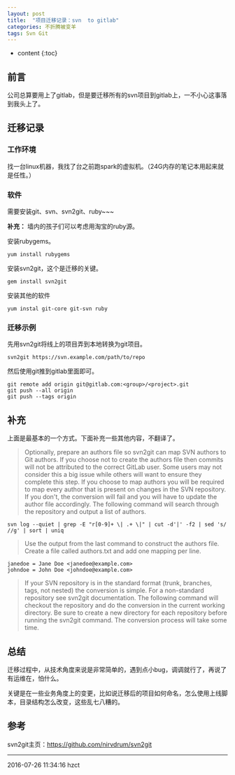 ```yaml
---
layout: post
title:  "项目迁移记录：svn  to gitlab"
categories: 不折腾被变羊
tags: Svn Git
---
```


* content
{:toc}

## 前言

公司总算要用上了gitlab，但是要迁移所有的svn项目到gitlab上，一不小心这事落到我头上了。




## 迁移记录

### 工作环境

找一台linux机器，我找了台之前跑spark的虚拟机。（24G内存的笔记本用起来就是任性。）

### 软件

需要安装git、svn、svn2git、ruby~~~

**补充：** 墙内的孩子们可以考虑用淘宝的ruby源。

安装rubygems。

```
yum install rubygems
```

安装svn2git，这个是迁移的关键。

```
gem install svn2git
```

安装其他的软件

```
yum instal git-core git-svn ruby
```
### 迁移示例

先用svn2git将线上的项目弄到本地转换为git项目。

```
svn2git https://svn.example.com/path/to/repo
```

然后使用git推到gitlab里面即可。

```
git remote add origin git@gitlab.com:<group>/<project>.git
git push --all origin
git push --tags origin
```

## 补充

上面是最基本的一个方式。下面补充一些其他内容，不翻译了。

> Optionally, prepare an authors file so svn2git can map SVN authors to Git authors. If you choose not to create the authors file then commits will not be attributed to the correct GitLab user. Some users may not consider this a big issue while others will want to ensure they complete this step. If you choose to map authors you will be required to map every author that is present on changes in the SVN repository. If you don't, the conversion will fail and you will have to update the author file accordingly. The following command will search through the repository and output a list of authors.

```
svn log --quiet | grep -E "r[0-9]+ \| .+ \|" | cut -d'|' -f2 | sed 's/ //g' | sort | uniq
```

> Use the output from the last command to construct the authors file. Create a file called authors.txt and add one mapping per line.

```
janedoe = Jane Doe <janedoe@example.com>
johndoe = John Doe <johndoe@example.com>
```

> If your SVN repository is in the standard format (trunk, branches, tags, not nested) the conversion is simple. For a non-standard repository see svn2git documentation. The following command will checkout the repository and do the conversion in the current working directory. Be sure to create a new directory for each repository before running the svn2git command. The conversion process will take some time.

## 总结

迁移过程中，从技术角度来说是非常简单的，遇到点小bug，调调就行了，再说了有运维在，怕什么。

关键是在一些业务角度上的变更，比如说迁移后的项目如何命名，怎么使用上线脚本，目录结构怎么改变，这些乱七八糟的。

## 参考

svn2git主页：https://github.com/nirvdrum/svn2git


***
2016-07-26 11:34:16 hzct
